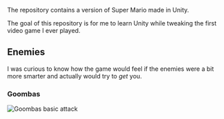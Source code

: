 The repository contains a version of Super Mario made in Unity.

The goal of this repository is for me to learn Unity while tweaking the first video game I ever played.

## Enemies

I was curious to know how the game would feel if the enemies were a bit more smarter and actually would try to *get* you.

### Goombas

![Goombas basic attack](Documentation/Goombas-Basic-Attack.gif)